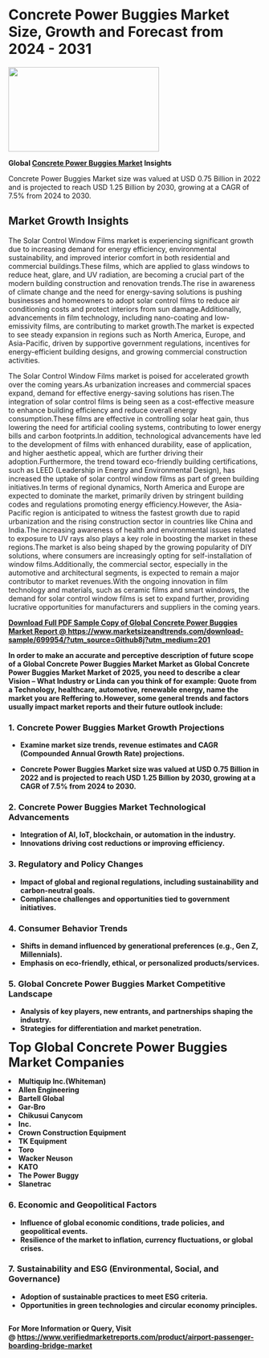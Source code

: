 <H1>Concrete Power Buggies Market Size, Growth and Forecast from 2024 - 2031</H1><img class="aligncenter size-medium wp-image-584254" src="https://thirdeyenews.in/wp-content/uploads/2024/09/Global-Market-Research-300x168.jpeg" alt="" width="300" height="168" /><p><strong>Global&nbsp;<a href="https://www.marketsizeandtrends.com/download-sample/699954/?utm_source=Github8j?utm_medium=201">Concrete Power Buggies Market</a> Insights</strong></p><p>Concrete Power Buggies Market size was valued at USD 0.75 Billion in 2022 and is projected to reach USD 1.25 Billion by 2030, growing at a CAGR of 7.5% from 2024 to 2030.</p><p><h2>Market Growth Insights</h2> <p>The Solar Control Window Films market is experiencing significant growth due to increasing demand for energy efficiency, environmental sustainability, and improved interior comfort in both residential and commercial buildings.These films, which are applied to glass windows to reduce heat, glare, and UV radiation, are becoming a crucial part of the modern building construction and renovation trends.The rise in awareness of climate change and the need for energy-saving solutions is pushing businesses and homeowners to adopt solar control films to reduce air conditioning costs and protect interiors from sun damage.Additionally, advancements in film technology, including nano-coating and low-emissivity films, are contributing to market growth.The market is expected to see steady expansion in regions such as North America, Europe, and Asia-Pacific, driven by supportive government regulations, incentives for energy-efficient building designs, and growing commercial construction activities.</p> <p><strong><a href="download-sample-link"></a></strong></p> <p>The Solar Control Window Films market is poised for accelerated growth over the coming years.As urbanization increases and commercial spaces expand, demand for effective energy-saving solutions has risen.The integration of solar control films is being seen as a cost-effective measure to enhance building efficiency and reduce overall energy consumption.These films are effective in controlling solar heat gain, thus lowering the need for artificial cooling systems, contributing to lower energy bills and carbon footprints.In addition, technological advancements have led to the development of films with enhanced durability, ease of application, and higher aesthetic appeal, which are further driving their adoption.Furthermore, the trend toward eco-friendly building certifications, such as LEED (Leadership in Energy and Environmental Design), has increased the uptake of solar control window films as part of green building initiatives.In terms of regional dynamics, North America and Europe are expected to dominate the market, primarily driven by stringent building codes and regulations promoting energy efficiency.However, the Asia-Pacific region is anticipated to witness the fastest growth due to rapid urbanization and the rising construction sector in countries like China and India.The increasing awareness of health and environmental issues related to exposure to UV rays also plays a key role in boosting the market in these regions.The market is also being shaped by the growing popularity of DIY solutions, where consumers are increasingly opting for self-installation of window films.Additionally, the commercial sector, especially in the automotive and architectural segments, is expected to remain a major contributor to market revenues.With the ongoing innovation in film technology and materials, such as ceramic films and smart windows, the demand for solar control window films is set to expand further, providing lucrative opportunities for manufacturers and suppliers in the coming years.</p> <p><strong><a href="get-more-info-link"></p><p><span class=""><strong>Download Full PDF Sample Copy of Global Concrete Power Buggies Market Report</strong> @ <a href="https://www.marketsizeandtrends.com/download-sample/699954/?utm_source=Github8j?utm_medium=201" target="_blank">https://www.marketsizeandtrends.com/download-sample/699954/?utm_source=Github8j?utm_medium=201</a></span></p><p>In order to make an accurate and perceptive description of future scope of a Global&nbsp;Concrete Power Buggies Market Market as Global&nbsp;Concrete Power Buggies Market Market of 2025, you need to describe a clear Vision &ndash; What Industry or Linda can you think of for example: Quote from a Technology, healthcare, automotive, renewable energy, name the market you are Reffering to.However, some general trends and factors usually impact market reports and their future outlook include:</p><h3>1.&nbsp;<strong>Concrete Power Buggies Market Growth Projections</strong></h3><ul><li>Examine market size trends, revenue estimates and CAGR (Compounded Annual Growth Rate) projections.</li><li><p>Concrete Power Buggies Market size was valued at USD 0.75 Billion in 2022 and is projected to reach USD 1.25 Billion by 2030, growing at a CAGR of 7.5% from 2024 to 2030.</p></li></ul><h3>2.&nbsp;<strong>Concrete Power Buggies Market Technological Advancements</strong></h3><ul><li>Integration of AI, IoT, blockchain, or automation in the industry.</li><li>Innovations driving cost reductions or improving efficiency.</li></ul><h3>3.&nbsp;<strong>Regulatory and Policy Changes</strong></h3><ul><li>Impact of global and regional regulations, including sustainability and carbon-neutral goals.</li><li>Compliance challenges and opportunities tied to government initiatives.</li></ul><h3>4.&nbsp;<strong>Consumer Behavior Trends</strong></h3><ul><li>Shifts in demand influenced by generational preferences (e.g., Gen Z, Millennials).</li><li>Emphasis on eco-friendly, ethical, or personalized products/services.</li></ul><h3>5.&nbsp;<strong>Global Concrete Power Buggies Market Competitive Landscape</strong></h3><ul><li>Analysis of key players, new entrants, and partnerships shaping the industry.</li><li>Strategies for differentiation and market penetration.</li></ul><p data-pm-slice="1 1 []"><span style="color: inherit; font-family: inherit; font-size: 25px;">Top Global Concrete Power Buggies Market Companies</span></p><div class="" data-test-id=""><p><li>Multiquip Inc.(Whiteman)</li><li> Allen Engineering</li><li> Bartell Global</li><li> Gar-Bro</li><li> Chikusui Canycom</li><li> Inc.</li><li> Crown Construction Equipment</li><li> TK Equipment</li><li> Toro</li><li> Wacker Neuson</li><li> KATO</li><li> The Power Buggy</li><li> Slanetrac</li></p></div><h3>6.&nbsp;<strong>Economic and Geopolitical Factors</strong></h3><ul><li>Influence of global economic conditions, trade policies, and geopolitical events.</li><li>Resilience of the market to inflation, currency fluctuations, or global crises.</li></ul><h3>7.&nbsp;<strong>Sustainability and ESG (Environmental, Social, and Governance)</strong></h3><ul><li>Adoption of sustainable practices to meet ESG criteria.</li><li>Opportunities in green technologies and circular economy principles.</li></ul><h2><strong style="font-size: 14px;">For More Information or Query, Visit @&nbsp;</strong><a style="background-color: #ffffff; font-size: 14px;" href="https://www.marketsizeandtrends.com/report/concrete-power-buggies-market/" target="_blank">https://www.verifiedmarketreports.com/product/airport-passenger-boarding-bridge-market</a></h2>
